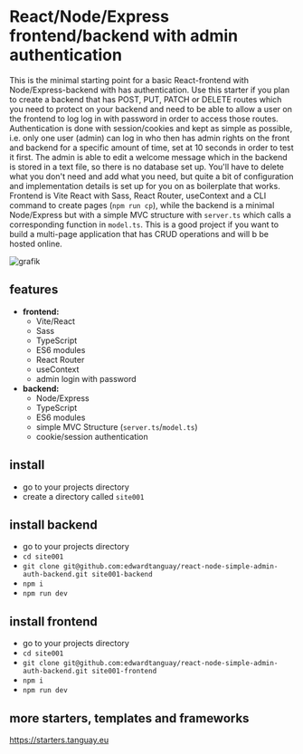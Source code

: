 # React/Node/Express frontend/backend with admin authentication

This is the minimal starting point for a basic React-frontend with Node/Express-backend with has authentication. Use this starter if you plan to create a backend that has POST, PUT, PATCH or DELETE routes which you need to protect on your backend and need to be able to allow a user on the frontend to log log in with password in order to access those routes. Authentication is done with session/cookies and kept as simple as possible, i.e. only one user (admin) can log in who then has admin rights on the front and backend for a specific amount of time, set at 10 seconds in order to test it first. The admin is able to edit a welcome message which in the backend is stored in a text file, so there is no database set up. You'll have to delete what you don't need and add what you need, but quite a bit of configuration and implementation details is set up for you on as boilerplate that works. Frontend is Vite React with Sass, React Router, useContext and a CLI command to create pages (`npm run cp`), while the backend is a minimal Node/Express but with a simple MVC structure with `server.ts` which calls a corresponding function in `model.ts`. This is a good project if you want to build a multi-page application that has CRUD operations and will b be hosted online.

![grafik](https://starters.tanguay.eu/images/starters/reactNodeSimpleAdminAuth.png)

## features


- **frontend:** 
  - Vite/React 
  - Sass
  - TypeScript
  - ES6 modules
  - React Router
  - useContext
  - admin login with password
- **backend:** 
  - Node/Express 
  - TypeScript 
  - ES6 modules
  - simple MVC Structure (`server.ts`/`model.ts`)
  - cookie/session authentication

## install

- go to your projects directory
- create a directory called `site001`

## install backend

- go to your projects directory
- `cd site001`
- `git clone git@github.com:edwardtanguay/react-node-simple-admin-auth-backend.git site001-backend`
- `npm i`
- `npm run dev`

## install frontend

- go to your projects directory
- `cd site001`
- `git clone git@github.com:edwardtanguay/react-node-simple-admin-auth-backend.git site001-frontend`
- `npm i`
- `npm run dev`

## more starters, templates and frameworks

https://starters.tanguay.eu
